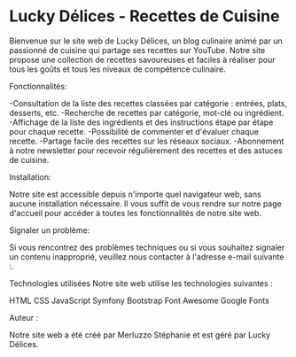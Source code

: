 # Lucky Délices - Recettes de Cuisine

Bienvenue sur le site web de Lucky Délices, un blog culinaire animé par un passionné de cuisine qui partage ses recettes sur YouTube. Notre site propose une collection de recettes savoureuses et faciles à réaliser pour tous les goûts et tous les niveaux de compétence culinaire.

Fonctionnalités:

-Consultation de la liste des recettes classées par catégorie : entrées, plats, desserts, etc.
-Recherche de recettes par catégorie, mot-clé ou ingrédient.
-Affichage de la liste des ingrédients et des instructions étape par étape pour chaque recette.
-Possibilité de commenter et d'évaluer chaque recette.
-Partage facile des recettes sur les réseaux sociaux.
-Abonnement à notre newsletter pour recevoir régulièrement des recettes et des astuces de cuisine.

Installation: 

Notre site est accessible depuis n'importe quel navigateur web, sans aucune installation nécessaire. Il vous suffit de vous rendre sur notre page d'accueil pour accéder à toutes les fonctionnalités de notre site web.


Signaler un problème:

Si vous rencontrez des problèmes techniques ou si vous souhaitez signaler un contenu inapproprié, veuillez nous contacter à l'adresse e-mail suivante :.

Technologies utilisées
Notre site web utilise les technologies suivantes :

HTML
CSS
JavaScript
Symfony
Bootstrap
Font Awesome
Google Fonts

Auteur :

Notre site web a été créé par Merluzzo Stéphanie et est géré par Lucky Délices.


